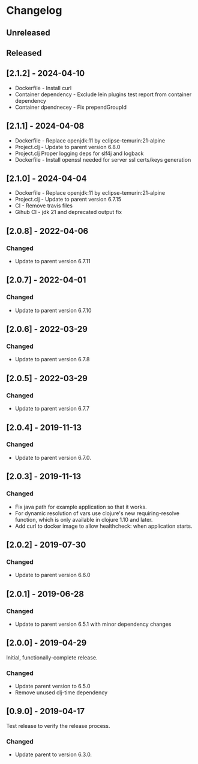 # Changelog

## Unreleased

## Released

## [2.1.2] - 2024-04-10

- Dockerfile - Install curl
- Container dependency - Exclude lein plugins test report from container dependency
- Container dpendnecey - Fix prependGroupId

## [2.1.1] - 2024-04-08

- Dockerfile - Replace openjdk:11 by eclipse-temurin:21-alpine
- Project.clj - Update to parent version 6.8.0
- Project.clj Proper logging deps for slf4j and logback
- Dockerfile - Install openssl needed for server ssl certs/keys generation

## [2.1.0] - 2024-04-04

- Dockerfile - Replace openjdk:11 by eclipse-temurin:21-alpine
- Project.clj - Update to parent version 6.7.15
- CI - Remove travis files
- Gihub CI - jdk 21 and deprecated output fix

## [2.0.8] - 2022-04-06

### Changed

- Update to parent version 6.7.11

## [2.0.7] - 2022-04-01

### Changed

- Update to parent version 6.7.10

## [2.0.6] - 2022-03-29

### Changed

- Update to parent version 6.7.8

## [2.0.5] - 2022-03-29

### Changed

- Update to parent version 6.7.7

## [2.0.4] - 2019-11-13

### Changed

- Update to parent version 6.7.0.

## [2.0.3] - 2019-11-13

### Changed

- Fix java path for example application so that it works.
- For dynamic resolution of vars use clojure's new requiring-resolve function,
  which is only available in clojure 1.10 and later.
- Add curl to docker image to allow healthcheck: when application starts.

## [2.0.2] - 2019-07-30

### Changed

- Update to parent version 6.6.0

## [2.0.1] - 2019-06-28

### Changed

- Update to parent version 6.5.1 with minor dependency changes

## [2.0.0] - 2019-04-29

Initial, functionally-complete release.

### Changed

- Update parent version to 6.5.0
- Remove unused clj-time dependency

## [0.9.0] - 2019-04-17

Test release to verify the release process.

### Changed

- Update parent to version 6.3.0.

 
